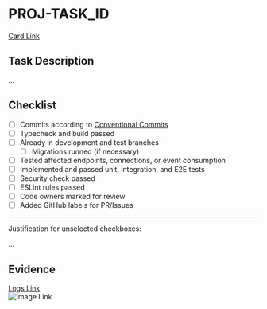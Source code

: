 <!--
Pull Request title pattern:
	> <CODE> - <type>: short description
	> Ex.: PROJ-123 - feature: new list users endpoint
-->

# PROJ-TASK_ID

[Card Link](https://google.com)  

## Task Description

...

## Checklist

- [ ] Commits according to [Conventional Commits](https://www.conventionalcommits.org/en/v1.0.0/)  
- [ ] Typecheck and build passed  
- [ ] Already in development and test branches  
	* [ ] Migrations runned (if necessary)  
- [ ] Tested affected endpoints, connections, or event consumption  
- [ ] Implemented and passed unit, integration, and E2E tests  
- [ ] Security check passed  
- [ ] ESLint rules passed  
- [ ] Code owners marked for review  
- [ ] Added GitHub labels for PR/Issues  

___

Justification for unselected checkboxes:

...

## Evidence

[Logs Link](https://google.com)  
![Image Link](https://google.com)  
